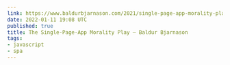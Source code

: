 ```yaml
---
link: https://www.baldurbjarnason.com/2021/single-page-app-morality-play/
date: 2022-01-11 19:08 UTC
published: true
title: The Single-Page-App Morality Play – Baldur Bjarnason
tags:
- javascript
- spa
---
```



